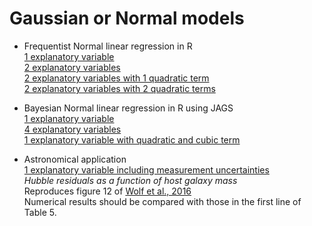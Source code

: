 # Gaussian or Normal models #


* Frequentist Normal linear regression in R  
        [1 explanatory variable](https://github.com/RafaelSdeSouza/ADA8/blob/master/Normal/normal_x1.R)  
        [2 explanatory variables](https://github.com/RafaelSdeSouza/ADA8/blob/master/Normal/normal_x1_x2.R)  
        [2 explanatory variables with 1 quadratic term](https://github.com/RafaelSdeSouza/ADA8/blob/master/Normal/normal_x1_2.R)  
        [2 explanatory variables with 2 quadratic terms](https://github.com/RafaelSdeSouza/ADA8/blob/master/Normal/normal_x1_x2_2.R)


* Bayesian Normal linear regression in R using JAGS  
        [1 explanatory variable](https://github.com/RafaelSdeSouza/ADA8/blob/master/Normal/normal_JAGS_x1_plot.R)  
        [4 explanatory variables](https://github.com/RafaelSdeSouza/ADA8/blob/master/Normal/normal_JAGS_x1_x2_x3_x4.R)  
        [1 explanatory variable with quadratic and cubic term](https://github.com/RafaelSdeSouza/ADA8/blob/master/Normal/normal_JAGS_x1_2_plot.R)

* Astronomical application  
        [1 explanatory variable including measurement uncertainties](https://github.com/RafaelSdeSouza/ADA8/blob/master/Normal/JAGS_HR.R)  
        _Hubble residuals as a function of host galaxy mass_  
        Reproduces figure 12 of [Wolf et al., 2016](http://adsabs.harvard.edu/cgi-bin/bib_query?arXiv:1602.02674)  
        Numerical results should be compared with those in the first line of Table 5. 
